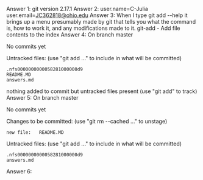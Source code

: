 Answer 1: git version 2.17.1
Answer 2: user.name=C-Julia
user.email=JC362818@ohio.edu
Answer 3: When I type git add --help it brings up a menu presumably made by git that tells you what the command is, how to work it, and any modifications made to it. git-add - Add file contents to the index
Answer 4: On branch master

No commits yet

Untracked files:
  (use "git add <file>..." to include in what will be committed)

	.nfs0000000000058281000000d9
	README.MD
	answers.md

nothing added to commit but untracked files present (use "git add" to track)
Answer 5: On branch master

No commits yet

Changes to be committed:
  (use "git rm --cached <file>..." to unstage)

	new file:   README.MD

Untracked files:
  (use "git add <file>..." to include in what will be committed)

	.nfs0000000000058281000000d9
	answers.md
Answer 6:
